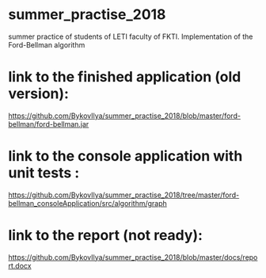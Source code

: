 # summer_practise_2018
 summer practice of students of LETI faculty of FKTI. Implementation of the Ford-Bellman algorithm

# link to the finished application (old version):
https://github.com/BykovIlya/summer_practise_2018/blob/master/ford-bellman/ford-bellman.jar

# link to the console application with unit tests :
https://github.com/BykovIlya/summer_practise_2018/tree/master/ford-bellman_consoleApplication/src/algorithm/graph

# link to the report (not ready):
https://github.com/BykovIlya/summer_practise_2018/blob/master/docs/report.docx
